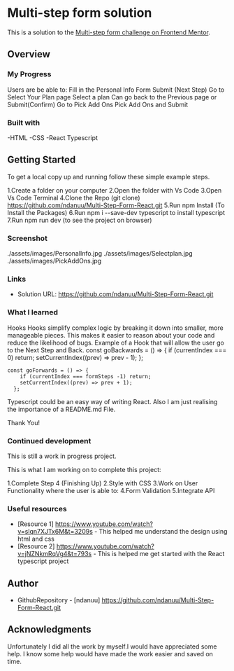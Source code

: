 # Multi-step form solution

This is a solution to the [Multi-step form challenge on Frontend Mentor](https://www.frontendmentor.io/challenges/multistep-form-YVAnSdqQBJ).

## Overview

### My Progress

Users are be able to:
Fill in the Personal Info Form
Submit (Next Step)
Go to Select Your Plan page
Select a plan
Can go back to the Previous page or Submit(Confirm)
Go to Pick Add Ons
Pick Add Ons and Submit



### Built with
-HTML
-CSS
-React Typescript

## Getting Started
To get a local copy up and running follow these simple example steps.

1.Create a folder on your computer
2.Open the folder with Vs Code
3.Open Vs Code Terminal
4.Clone the Repo    (git clone) https://github.com/ndanuu/Multi-Step-Form-React.git
5.Run npm Install (To Install the Packages)
6.Run npm i --save-dev typescript to install typescript
7.Run npm run dev (to see the project on browser)


### Screenshot
./assets/images/PersonalInfo.jpg
./assets/images/Selectplan.jpg
./assets/images/PickAddOns.jpg


### Links
- Solution URL: https://github.com/ndanuu/Multi-Step-Form-React.git



### What I learned
 Hooks 
 Hooks  simplify complex logic by breaking it down into smaller, more manageable pieces. This  makes it easier to reason about your code and reduce the likelihood of bugs.
Example of a Hook that will allow the user go to the Next Step and Back.
 const goBackwards = () => {
        if (currentIndex === 0) return;
        setCurrentIndex((prev) => prev - 1);
      };

  
    const goForwards = () => {
        if (currentIndex === formSteps -1) return;
        setCurrentIndex((prev) => prev + 1);
      };

 Typescript could be an easy way of writing React.
 Also I am just realising the importance of a README.md File.

 Thank You!



### Continued development
This is still a work in progress project.

This is what I am working on to complete this project:

1.Complete Step 4 (Finishing Up)
2.Style with CSS
3.Work on User Functionality where the user is able to:
4.Form Validation
5.Integrate API


### Useful resources

- [Resource 1] https://www.youtube.com/watch?v=slqn7XJTx6M&t=3209s - This helped me understand the design using html and css
- [Resource 2] https://www.youtube.com/watch?v=jNZNkmRqVg4&t=793s - This is helped me get started with the React typescript project

## Author

- GithubRepository - [ndanuu] https://github.com/ndanuu/Multi-Step-Form-React.git

## Acknowledgments

Unfortunately I did all the work by myself.I would have appreciated some help.
I know some help would have made the work easier and saved on time.
